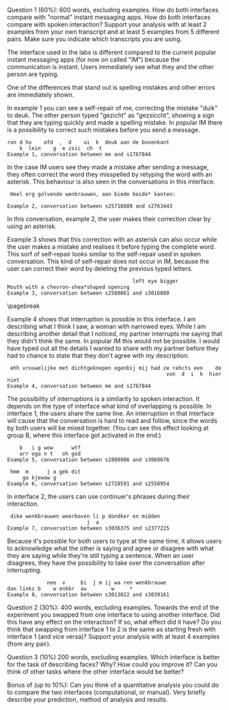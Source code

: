Question 1 (60%):   600 words, excluding examples.
How do both interfaces compare with "normal" instant messaging apps.  How do both interfaces compare with spoken interaction?  Support your analysis with at least 2 examples from your own transcript and at least 5 examples from  5 different pairs. Make sure you indicate which transcripts you are using.

The interface used in the labs is different compared to the current popular instant messaging apps (for now on called "IM") because the communication is instant. Users immediately see what they and the other person are typing. 

One of the differences that stand out is spelling mistakes and other errors are immediately shown. 

In example 1 you can see a self-repair of me, correcting the mistake "duik" to deuk. The other person typed "gezicht" as "gezsiccht", showing a sign that they are typing quickly and made a spelling mistake. In popular IM there is a possibility to correct such mistakes before you send a message. 

    ron d ho    ofd  ,  d    ui  k  deuk aan de bovenkant
        k  lein    g  e zsic  ch  t
    Example 1, conversation between me and s1767844

In the case IM users see they made a mistake after sending a message, they often correct the word they misspelled by retyping the word with an asterisk. This behaviour is also seen in the conversations in this interface.

     Heel erg golvende wenbrauwen, aan biede beide* kanten:
      
    Example 2, conversation between s25718889 and s2763443

In this conversation, example 2, the user makes their correction clear by using an asterisk.

Example 3 shows that this correction with an asterisk can also occur while the user makes a mistake and realises it before typing the complete word. This sorf of self-repair looks similar to the self-repair used in spoken conversation. This kind of self-repair does not occur in IM, because the user can correct their word by deleting the previous typed letters.

                                             left eye bigger
    Mouth with a chevron-shea*shaped opening               
    Example 3, conversation between s2580861 and s3016080

\pagebreak

Example 4 shows that interruption is possible in this interface. I am describing what I think I saw, a woman with narrowed eyes. While I am describing another detail that I noticed, my partner interrupts me saying that they didn't think the same. In popular IM this would not be possible. I would have typed out all the details I wanted to share with my partner before they had to chance to state that they don't agree with my description.

     ehh vrouwelijke met dichtgeknepen ogenbij mij had ze rehcts een    de
                                                        von  d  i  k  hier niet
    Example 4, conversation between me and s1767844

The possibility of interruptions is a similarity to spoken interaction. It depends on the type of interface what kind of overlapping is possible. In interface 1, the users share the same line. An interruption in that interface will cause that the conversation is hard to read and follow, since the words by both users will be mixed together. (You can see this effect looking at group B, where this interface got activated in the end:)

        b   i g wow      wtf
        arr oga n t   oh god
    Example 5, conversation between s2808986 and s3068676

     hmm  m      j a gek dit 
         go kjewow g         
    Example 6, conversation between s2728591 and s2550954   

In interface 2, the users can use continuer's phrases during their interaction.

     dike wenkbrauwen weerboven li p dondker en midden
                              j  a                   
    Example 7, conversation between s3036375 and s2377225

Because it's possible for both users to type at the same time, it allows users to acknowledge what the other is saying and agree or disagree with what they are saying while they're still typing a sentence. When an user disagrees, they have the possibility to take over the conversation after interrupting. 

                 nee  v     bi  j m ij wa ren wenkbrauwe
    dan links b    w enkbr  au        w     *        
    Example 8, conversation between s3013022 and s3039161



Question 2 (30%):  400 words, excluding examples.
Towards the end of the experiment you swapped from one interface to using another interface. Did this have any effect on the interaction? If so, what effect did it have? Do you think that swapping from interface 1 to 2 is the same as starting fresh with interface 1 (and vice versa)? Support your analysis with at least 4 examples (from any pair).

Question 3 (10%)  200 words, excluding examples.
Which interface is better for the task of describing faces? Why? How could you improve it? Can you think of other tasks where the other interface would be better? 

Bonus of (up to 10%): 
Can you think of a quantitative analysis you could do to compare the two interfaces (computational, or manual). Very briefly describe your prediction, method of analysis and results.